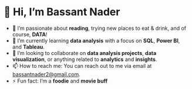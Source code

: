 
# 👋 Hi, I’m Bassant Nader

- 👀 I’m passionate about **reading**, trying new places to eat & drink, and of course, **DATA**!
- 🌱 I’m currently learning **data analysis** with a focus on **SQL**, **Power BI**, and **Tableau**.
- 💞️ I’m looking to collaborate on **data analysis projects**, **data visualization**, or anything related to **analytics** and **insights**.
- 📫 How to reach me: You can reach out to me via email at bassantnader2@gmail.com.
- ⚡ Fun fact: I’m a **foodie** and **movie buff**
